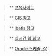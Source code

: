 
>** [교육사이트](http://tcpschool.com/)

>** [GIS 참고](https://m.blog.naver.com/PostView.nhn?blogId=racoon_z&logNo=221007986770&proxyReferer=https%3A%2F%2Fwww.google.com%2F
)

>** [ibatis 참고](https://ibatis.apache.org/docs/java/pdf/iBATIS-SqlMaps-2_ko.pdf)

>** [실시간 웹 참고](https://woowabros.github.io/woowabros/2017/09/12/realtime-service.html)

>** [Oracle 스케쥴, 잡](https://goddaehee.tistory.com/50)
